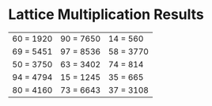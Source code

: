# Lattice Multiplication Results

|   |   |   |
|---|---|---|
| 60 = 1920 | 90 = 7650 | 14 = 560 |
| 69 = 5451 | 97 = 8536 | 58 = 3770 |
| 50 = 3750 | 63 = 3402 | 74 = 814 |
| 94 = 4794 | 15 = 1245 | 35 = 665 |
| 80 = 4160 | 73 = 6643 | 37 = 3108 |
